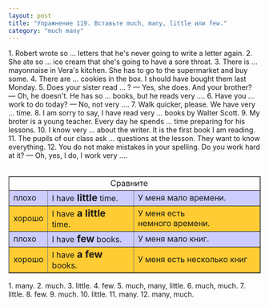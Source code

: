 ```yaml
---
layout: post
title: "Упражнение 119. Вставьте much, many, little или few."
category: "much many"
---
```

<section class="question">
1. Robert wrote so ... letters that he's never going to write a letter again. 2. She ate so ... ice cream that she's going to have a sore throat. 3. There is ... mayonnaise in Vera's kitchen. She has to go to the supermarket and buy some. 4. There are ... cookies in the box. I should have bought them last Monday. 5. Does your sister read ... ? — Yes, she does. And your brother? — Oh, he doesn't. He has so ... books, but he reads  very .... 6. Have you ... work to do today? — No, not very .... 7. Walk quicker, please. 
We have very ... time. 8. I am sorry to say, I have read very ... books by Walter Scott. 9. My broter is a young teacher. Every day he spends ... time preparing for his lessons. 10. I know very ... about the writer. It is the first book I am reading. 11. The pupils of our class ask ... questions at the lesson. They want to know everything. 12. You do not make mistakes in your spelling. Do you work hard at it? — Oh, yes, I do, I work very ....
<br><br><table style="text-align: left;" border="1" cellpadding="5" cellspacing="0"><tbody>
<tr align="center">
<td colspan="3" rowspan="1">Сравните 
   </td>
    </tr>
<tr>
<td style="background-color: rgb(204, 204, 255);">плохо</td>
      <td style="background-color: rgb(204, 204, 255);">I
have<big style="font-weight: bold;"> little</big>
time.   </td>
      <td style="background-color: rgb(204, 204, 255);">У
меня мало времени.</td>
    </tr>
<tr>
<td style="background-color: rgb(255, 204, 51);">хорошо</td>
      <td style="background-color: rgb(255, 204, 51);">I
have<big style="font-weight: bold;"> a little </big>time.   </td>
      <td style="background-color: rgb(255, 204, 51);">У
меня есть немного времени.</td>
    </tr>
<tr>
<td style="background-color: rgb(204, 204, 255);">плохо</td>
      <td style="background-color: rgb(204, 204, 255);">I
have<big style="font-weight: bold;"> few</big> books. </td>
      <td style="background-color: rgb(204, 204, 255);">У
меня мало книг.</td>
    </tr>
<tr>
<td style="background-color: rgb(255, 204, 51);">хорошо</td>
      <td style="background-color: rgb(255, 204, 51);">I
have<big style="font-weight: bold;"> a few </big>books. <br>
</td>
      <td style="background-color: rgb(255, 204, 51);"> У
меня есть несколько книг</td>
    </tr>
</tbody></table>
</section>

<section class="answer">
1. many. 2. much. 3. little. 4. few. 5. much, many, little. 6. much, much. 7. little. 8. few. 9. much. 10. little. 11. many. 12. many, much.
</section>